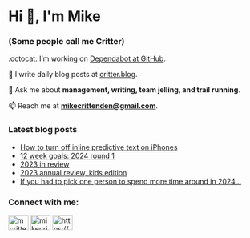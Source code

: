 # Hi 👋, I'm Mike
### (Some people call me Critter)

:octocat: I’m working on [Dependabot at GitHub](https://github.com/features/security).

📝 I write daily blog posts at [critter.blog](https://critter.blog).

💬 Ask me about **management, writing, team jelling, and trail running**.

📫 Reach me at **mikecrittenden@gmail.com**.

### Latest blog posts
<!-- BLOG-POST-LIST:START -->
- [How to turn off inline predictive text on iPhones](https://critter.blog/2024/01/08/how-to-turn-off-inline-predictive-text-on-iphones/)
- [12 week goals: 2024 round 1](https://critter.blog/2024/01/05/12-week-goals-2024-round-1/)
- [2023 in review](https://critter.blog/2024/01/04/2023-in-review/)
- [2023 annual review, kids edition](https://critter.blog/2024/01/03/2023-annual-review-kids-edition/)
- [If you had to pick one person to spend more time around in 2024…](https://critter.blog/2024/01/02/if-you-had-to-pick-one-person-to-spend-more-time-around-in-2024/)
<!-- BLOG-POST-LIST:END -->

<h3 align="left">Connect with me:</h3>
<p align="left">
<a href="https://twitter.com/mcrittenden" target="blank"><img align="center" src="https://raw.githubusercontent.com/rahuldkjain/github-profile-readme-generator/master/src/images/icons/Social/twitter.svg" alt="mcrittenden" height="30" width="40" /></a>
<a href="https://linkedin.com/in/mikecrittenden" target="blank"><img align="center" src="https://raw.githubusercontent.com/rahuldkjain/github-profile-readme-generator/master/src/images/icons/Social/linked-in-alt.svg" alt="mikecrittenden" height="30" width="40" /></a>
<a href="https://critter.blog/feed/" target="blank"><img align="center" src="https://raw.githubusercontent.com/rahuldkjain/github-profile-readme-generator/master/src/images/icons/Social/rss.svg" alt="https://critter.blog/feed/" height="30" width="40" /></a>
</p>
